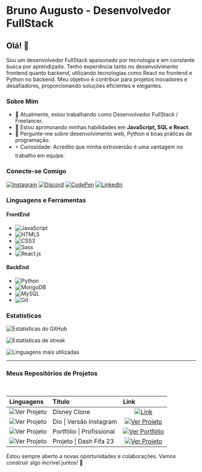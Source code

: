 # Bruno Augusto - Desenvolvedor FullStack

## Olá! 👋

Sou um desenvolvedor FullStack apaixonado por tecnologia e em constante busca por aprendizado. Tenho experiência tanto no desenvolvimento frontend quanto backend, utilizando tecnologias como React no frontend e Python no backend. Meu objetivo é contribuir para projetos inovadores e desafiadores, proporcionando soluções eficientes e elegantes.

### Sobre Mim

- 🔭 Atualmente, estou trabalhando como Desenvolvedor FullStack / Freelancer.
- 🌱 Estou aprimorando minhas habilidades em **JavaScript, SQL e React**.
- 💬 Pergunte-me sobre desenvolvimento web, Python e boas práticas de programação.
- ⚡ Curiosidade: Acredito que minha extroversão é uma vantagem no trabalho em equipe.

### Conecte-se Comigo

[![Instagram](https://img.shields.io/badge/Instagram-brunoabd-blue)](https://instagram.com/brunoabd)
[![Discord](https://img.shields.io/badge/Discord-bruno.augusto-7289DA)](https://discord.gg/bruno.augusto)
[![CodePen](https://img.shields.io/badge/CodePen-devbdallagnol-lightgrey)](https://codepen.io/devbdallagnol)
[![LinkedIn](https://img.shields.io/badge/LinkedIn-bruno--a--b--dall--agnol-blue)](https://linkedin.com/in/bruno-a-b-dall-agnol/)

### Linguagens e Ferramentas

#### FrontEnd

- ![JavaScript](https://img.shields.io/badge/JavaScript-F7DF1E?logo=javascript&logoColor=white&style=for-the-badge)
- ![HTML5](https://img.shields.io/badge/HTML5-E34F26?logo=html5&logoColor=white&style=for-the-badge)
- ![CSS3](https://img.shields.io/badge/CSS3-1572B6?logo=css3&logoColor=white&style=for-the-badge)
- ![Sass](https://img.shields.io/badge/Sass-CC6699?logo=sass&logoColor=white&style=for-the-badge)
- ![React.js](https://img.shields.io/badge/React-61DAFB?logo=react&logoColor=white&style=for-the-badge)

#### BackEnd

- ![Python](https://img.shields.io/badge/Python-3776AB?logo=python&logoColor=white&style=for-the-badge)
- ![MongoDB](https://img.shields.io/badge/MongoDB-4479A1?logo=mongodb&logoColor=white&style=for-the-badge)
- ![MySQL](https://img.shields.io/badge/MySQL-4479A1?logo=mysql&logoColor=white&style=for-the-badge)
- ![Git](https://img.shields.io/badge/Git-F05032?logo=git&logoColor=white&style=for-the-badge)

### Estatísticas

![Estatísticas do GitHub](https://github-readme-stats.vercel.app/api?username=devbdallagnol&show_icons=true&locale=pt-br&theme=codeSTACKr)

![Estatísticas de streak](https://github-readme-streak-stats.herokuapp.com/?user=devbdallagnol&theme=codeSTACKr)

![Linguagens mais utilizadas](https://github-readme-stats.vercel.app/api/top-langs?username=devbdallagnol&show_icons=true&locale=pt-br&layout=compact&theme=codeSTACKr)

<hr>

### Meus Repositórios de Projetos

<table>
  <thead>
    <tr align="left">
      <th>Linguagens</th>
      <th>Título</th>
      <th>Link</th>
    </tr>
  </thead>
  <tbody align="left">
    <tr>
      <td>
        <img align="center" alt="Ver Projeto" src="https://img.shields.io/badge/HTML-CSS3%20|%20Javascript-111?style=for-the-badge">
      </td>
      <td>Disney Clone
      </td>
      <td align="center">
        <a href="https://github.com/devbdallagnol/disney-clone">
           <img align="center" alt="Link" src="https://img.shields.io/badge/Ver%20Projeto-444?style=for-the-badge">
        </a>
      </td>
    </tr>
    <tr>
      <td>
        <img align="center" alt="Ver Projeto" src="https://img.shields.io/badge/HTML-CSS3%20|%20Javascript-111?style=for-the-badge">
      </td>
      <td>Dio | Versão Instagram</td>
      <td align="center">
        <a href="https://github.com/devbdallagnol/dio_myversioninstagram">
           <img align="center" alt="Ver Projeto" src="https://img.shields.io/badge/Ver%20Projeto-30A3DC?style=for-the-badge">
        </a>
      </td>
    </tr>
    <tr>
      <td>
        <img align="center" alt="Ver Projeto" src="https://img.shields.io/badge/HTML-CSS3%20|%20Javascript-111?style=for-the-badge">
      </td>
      <td>Portfólio | Profissional</td>
      <td align="center">
        <a href="https://devbdallagnol.github.io/">
           <img align="center" alt="Ver Portfólio" src="https://img.shields.io/badge/|%20Portfólio-444?style=for-the-badge">
        </a>
      </td>  
    </tr>
    <tr>
      <td>
        <img align="center" alt="Ver Projeto" src="https://img.shields.io/badge/Python-Pandas%20|%20Webbrowser-111?style=for-the-badge">
      </td>
      <td>Projeto | Dash Fifa 23</td>
      <td align="center">
        <a href="https://github.com/ITDallAgnol/ASIMOV_Dash_Fifa_2023">
           <img align="center" alt="Ver Projeto" src="https://img.shields.io/badge/Ver%20Projeto-30A3DC?style=for-the-badge">
        </a>
      </td>  
    </tr>
  </tbody>
  <br>
  <tfoot></tfoot>
</table>

Estou sempre aberto a novas oportunidades e colaborações. Vamos construir algo incrível juntos! 🚀
